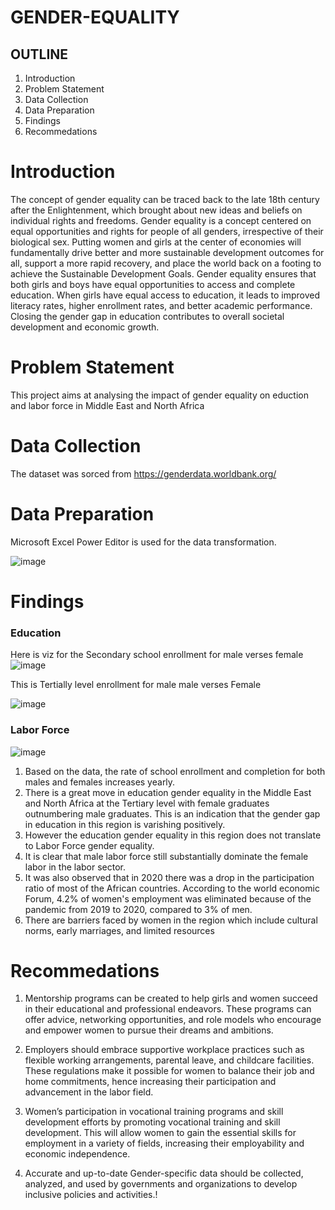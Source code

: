 # GENDER-EQUALITY
## OUTLINE
1. Introduction
2. Problem Statement
3. Data Collection
4. Data Preparation
5. Findings
6. Recommedations

# Introduction
The concept of gender equality can be traced back to the late 18th century after the Enlightenment, which brought about new ideas and beliefs on individual rights and freedoms. Gender equality is a concept centered on equal opportunities and rights for people of all genders, irrespective of their biological sex. Putting women and girls at the center of economies will fundamentally drive better and more sustainable development outcomes for all, support a more rapid recovery, and place the world back on a footing to achieve the Sustainable Development Goals. Gender equality ensures that both girls and boys have equal opportunities to access and complete education. When girls have equal access to education, it leads to improved literacy rates, higher enrollment rates, and better academic performance. Closing the gender gap in education contributes to overall societal development and economic growth. 
# Problem Statement
This project aims at analysing the impact of gender equality on eduction and labor force in Middle East and North Africa
# Data Collection
The dataset was sorced from https://genderdata.worldbank.org/
# Data Preparation
Microsoft Excel Power Editor is used for the data transformation.

![image](https://github.com/KANYIANALYST/GENDER-EQUALITY-ON-EDUCATION/assets/130997793/ba0bb101-0207-4892-a998-1dd9f55d9485)



# Findings
### Education
Here is viz for the Secondary school enrollment for male verses female
![image](https://github.com/KANYIANALYST/GENDER-EQUALITY-ON-EDUCATION/assets/130997793/dba8a6c0-22c2-45e0-b899-e5f0c287d2c3)  


This is Tertially level enrollment for male male verses Female

![image](https://github.com/KANYIANALYST/GENDER-EQUALITY-ON-EDUCATION/assets/130997793/1dd8257a-0b62-4a57-b821-cb44f8fbdfb4)

### Labor Force
![image](https://github.com/KANYIANALYST/GENDER-EQUALITY-ON-EDUCATION/assets/130997793/7827465e-f831-4b50-9091-e318d849374f)

1. Based on the data, the rate of school enrollment and completion for both males and females increases yearly. 
2. There is a great move in education gender equality in the Middle East and North Africa at the Tertiary level with female graduates outnumbering male graduates. This is an indication that the gender gap in education in this region is varishing positively.
3. However the education gender equality in this region does not translate to  Labor Force gender equality. 
4. It is clear that male labor force still substantially dominate the female labor in the labor sector.
5. It was also observed that in 2020 there was a drop in the participation ratio of most of the African countries. According to the world economic Forum, 4.2% of women's employment was eliminated because of the pandemic from 2019 to 2020, compared to 3% of men.
6. There are barriers faced by women in the region which include cultural norms, early marriages, and limited resources

# Recommedations
1. Mentorship programs can be created to help girls and women succeed in their educational and professional endeavors. These programs can offer advice, networking opportunities, and role models who encourage and empower women to pursue their dreams and ambitions.

2. Employers should embrace supportive workplace practices such as flexible working arrangements, parental leave, and childcare facilities. These regulations make it possible for women to balance their job and home commitments, hence increasing their participation and advancement in the labor field.

3. Women’s participation in vocational training programs and skill development efforts by promoting vocational training and skill development. This will allow women to gain the essential skills for employment in a variety of fields, increasing their employability and economic independence.

4. Accurate and up-to-date Gender-specific data should be collected, analyzed, and used by governments and organizations to develop inclusive policies and activities.!








